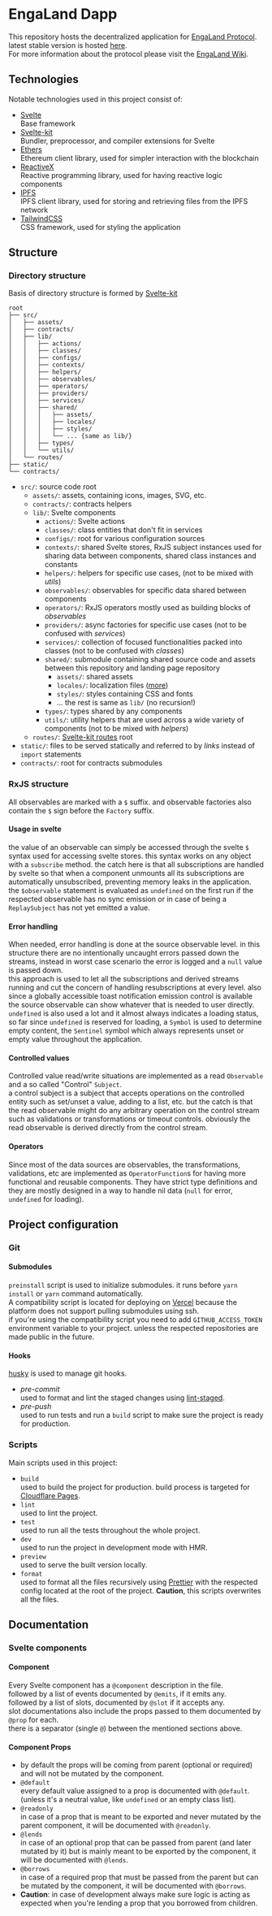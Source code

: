 # EngaLand Dapp

This repository hosts the decentralized application for [EngaLand Protocol](https://enga.land).  
latest stable version is hosted [here](https://app.enga.land/).  
For more information about the protocol please visit the [EngaLand Wiki](https://docs.enga.land).

## Technologies

Notable technologies used in this project consist of:

- [Svelte](https://svelte.dev)  
   Base framework
- [Svelte-kit](https://kit.svelte.dev)  
   Bundler, preprocessor, and compiler extensions for Svelte
- [Ethers](https://docs.ethers.io/v5/)  
   Ethereum client library, used for simpler interaction with the blockchain
- [ReactiveX](https://rxjs.dev)  
   Reactive programming library, used for having reactive logic components
- [IPFS](https://js.ipfs.io)  
   IPFS client library, used for storing and retrieving files from the IPFS network
- [TailwindCSS](https://tailwindcss.com)  
   CSS framework, used for styling the application

## Structure

### Directory structure

Basis of directory structure is formed by [Svelte-kit](https://kit.svelte.dev)

```
root
├── src/
│   ├── assets/
│   ├── contracts/
│   ├── lib/
│   │   ├── actions/
│   │   ├── classes/
│   │   ├── configs/
│   │   ├── contexts/
│   │   ├── helpers/
│   │   ├── observables/
│   │   ├── operators/
│   │   ├── providers/
│   │   ├── services/
│   │   ├── shared/
│   │   │   ├── assets/
│   │   │   ├── locales/
│   │   │   ├── styles/
│   │   │   └── ... {same as lib/}
│   │   ├── types/
│   │   └── utils/
│   └── routes/
├── static/
└── contracts/
```

- `src/`: source code root
  - `assets/`: assets, containing icons, images, SVG, etc.
  - `contracts/`: contracts helpers
  - `lib/`: Svelte components
    - `actions/`: Svelte actions
    - `classes/`: class entities that don't fit in services
    - `configs/`: root for various configuration sources
    - `contexts/`: shared Svelte stores, RxJS subject instances used for sharing data between components, shared class instances and constants
    - `helpers/`: helpers for specific use cases, (not to be mixed with _utils_)
    - `observables/`: observables for specific data shared between components
    - `operators/`: RxJS operators mostly used as building blocks of _observables_
    - `providers/`: async factories for specific use cases (not to be confused with _services_)
    - `services/`: collection of focused functionalities packed into classes (not to be confused with _classes_)
    - `shared/`: submodule containing shared source code and assets between this repository and landing page repository
      - `assets/`: shared assets
      - `locales/`: localization files ([more](src/lib/shared/locales/README.md))
      - `styles/`: styles containing CSS and fonts
      - ... the rest is same as `lib/` (no recursion!)
    - `types/`: types shared by any components
    - `utils/`: utility helpers that are used across a wide variety of components (not to be mixed with _helpers_)
  - `routes/`: [Svelte-kit routes](https://kit.svelte.dev/docs/routing) root
- `static/`: files to be served statically and referred to by _links_ instead of `import` statements
- `contracts/`: root for contracts submodules

### RxJS structure

All observables are marked with a `$` suffix. and observable factories also contain the `$` sign before the `Factory` suffix.

#### Usage in svelte

the value of an observable can simply be accessed through the svelte `$` syntax used for accessing svelte stores. this syntax works on any object with a `subscribe` method. the catch here is that all subscriptions are handled by svelte so that when a component unmounts all its subscriptions are automatically unsubscribed, preventing memory leaks in the application.  
the `$observable` statement is evaluated as `undefined` on the first run if the respected observable has no sync emission or in case of being a `ReplaySubject` has not yet emitted a value.

#### Error handling

When needed, error handling is done at the source observable level. in this structure there are no intentionally uncaught errors passed down the streams, instead in worst case scenario the error is logged and a `null` value is passed down.  
this approach is used to let all the subscriptions and derived streams running and cut the concern of handling resubscriptions at every level. also since a globally accessible toast notification emission control is available the source observable can show whatever that is needed to user directly.  
`undefined` is also used a lot and it almost always indicates a loading status, so far since `undefined` is reserved for loading, a `Symbol` is used to determine empty content, the `Sentinel` symbol which always represents unset or empty value throughout the application.

#### Controlled values

Controlled value read/write situations are implemented as a read `Observable` and a so called "Control" `Subject`.  
a control subject is a subject that accepts operations on the controlled entity such as set/unset a value, adding to a list, etc. but the catch is that the read observable might do any arbitrary operation on the control stream such as validations or transformations or timeout controls. obviously the read observable is derived directly from the control stream.

#### Operators

Since most of the data sources are observables, the transformations, validations, etc are implemented as `OperatorFunction`s for having more functional and reusable components. They have strict type definitions and they are mostly designed in a way to handle nil data (`null` for error, `undefined` for loading).

## Project configuration

### Git

#### Submodules

`preinstall` script is used to initialize submodules. it runs before `yarn install` or `yarn` command automatically.  
A compatibility script is located for deploying on [Vercel](http://vercel.com) because the platform does not support pulling submodules using ssh.  
if you're using the compatibility script you need to add `GITHUB_ACCESS_TOKEN` environment variable to your project. unless the respected repositories are made public in the future.

#### Hooks

[husky](https://github.com/typicode/husky) is used to manage git hooks.

- _pre-commit_  
  used to format and lint the staged changes using [lint-staged](https://github.com/okonet/lint-staged).
- _pre-push_  
  used to run tests and run a `build` script to make sure the project is ready for production.

### Scripts

Main scripts used in this project:

- `build`  
  used to build the project for production. build process is targeted for [Cloudflare Pages](https://pages.cloudflare.com).
- `lint`  
  used to lint the project.
- `test`  
  used to run all the tests throughout the whole project.
- `dev`  
  used to run the project in development mode with HMR.
- `preview`  
  used to serve the built version locally.
- `format`  
  used to format all the files recursively using [Prettier](https://prettier.io) with the respected config located at the root of the project. **Caution**, this scripts overwrites all the files.

## Documentation

### Svelte components

#### Component

Every Svelte component has a `@component` description in the file.  
followed by a list of events documented by `@emits`, if it emits any.  
followed by a list of slots, documented by `@slot` if it accepts any.  
slot documentations also include the props passed to them documented by `@prop` for each.  
there is a separator (single `@`) between the mentioned sections above.

#### Component Props

- by default the props will be coming from parent (optional or required) and will not be mutated by the component.
- `@default`  
  every default value assigned to a prop is documented with `@default`. (unless it's a neutral value, like `undefined` or an empty class list).
- `@readonly`  
  in case of a prop that is meant to be exported and never mutated by the parent component, it will be documented with `@readonly`.
- `@lends`  
  in case of an optional prop that can be passed from parent (and later mutated by it) but is mainly meant to be exported by the component, it will be documented with `@lends`.
- `@borrows`  
  in case of a required prop that must be passed from the parent but can be mutated by the component, it will be documented with `@borrows`.
- **Caution**: in case of development always make sure logic is acting as expected when you're lending a prop that you borrowed from children.
